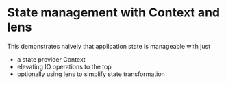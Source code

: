# State management with Context and lens

This demonstrates naively that application state is manageable with just
* a state provider Context
* elevating IO operations to the top
* optionally using lens to simplify state transformation
